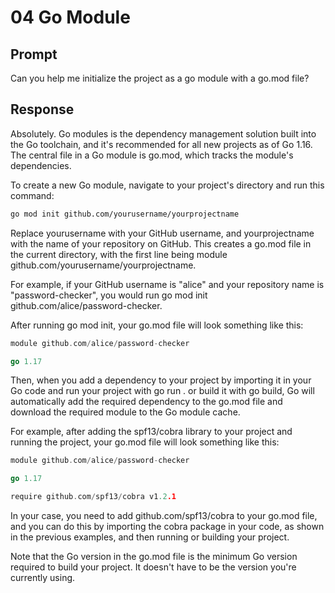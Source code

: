 # 04 Go Module

## Prompt

Can you help me initialize the project as a go module with a go.mod file?

## Response

Absolutely. Go modules is the dependency management solution built into the Go toolchain, and it's recommended for all new projects as of Go 1.16. The central file in a Go module is go.mod, which tracks the module's dependencies.

To create a new Go module, navigate to your project's directory and run this command:

```bash
go mod init github.com/yourusername/yourprojectname
```

Replace yourusername with your GitHub username, and yourprojectname with the name of your repository on GitHub. This creates a go.mod file in the current directory, with the first line being module github.com/yourusername/yourprojectname.

For example, if your GitHub username is "alice" and your repository name is "password-checker", you would run go mod init github.com/alice/password-checker.

After running go mod init, your go.mod file will look something like this:

```go
module github.com/alice/password-checker

go 1.17

```

Then, when you add a dependency to your project by importing it in your Go code and run your project with go run . or build it with go build, Go will automatically add the required dependency to the go.mod file and download the required module to the Go module cache.

For example, after adding the spf13/cobra library to your project and running the project, your go.mod file will look something like this:

```go
module github.com/alice/password-checker

go 1.17

require github.com/spf13/cobra v1.2.1
```

In your case, you need to add github.com/spf13/cobra to your go.mod file, and you can do this by importing the cobra package in your code, as shown in the previous examples, and then running or building your project.

Note that the Go version in the go.mod file is the minimum Go version required to build your project. It doesn't have to be the version you're currently using.
